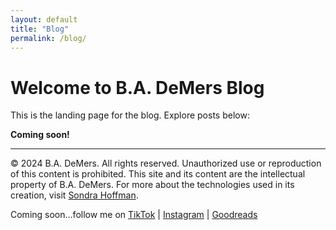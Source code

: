 ```yaml
---
layout: default
title: "Blog"
permalink: /blog/
---
```


# Welcome to B.A. DeMers Blog

This is the landing page for the blog. Explore posts below:

**Coming soon!**

---

&copy; 2024 B.A. DeMers. All rights reserved. Unauthorized use or reproduction of this content is prohibited. This site and its content are the intellectual property of B.A. DeMers. For more about the technologies used in its creation, visit [Sondra Hoffman](https://sondrahoffman.online).

Coming soon...follow me on [TikTok](#) | [Instagram](#) | [Goodreads](#)